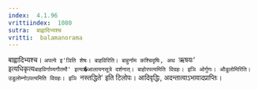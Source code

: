 ```yaml
---
index:  4.1.96
vrittiindex:  1080
sutra:  बाह्वादिभ्यश्च
vritti:  balamanorama 
---
```


बाह्वादिभ्यश्च। `अपत्ये इ'ञिति शेषः। बाहविरिति। बाहुर्नाम कश्चिदृषिः, अथ `ऋषयः' इत्यधिकृत्य`बाहविर्गाग्र्यगौतमौ' इत्या�आलायनसूत्रे दर्शनात्। बाहोरपत्यमिति विग्रहः। इञि ओर्गुणः। औडुलोमिरिति। उडुलोम्नोऽपत्यमिति विग्रहः। इञि `नस्तद्धिते' इति टिलोपः। आदिवृद्धिः, अदन्तात्वाऽभावादप्राप्तिः।


